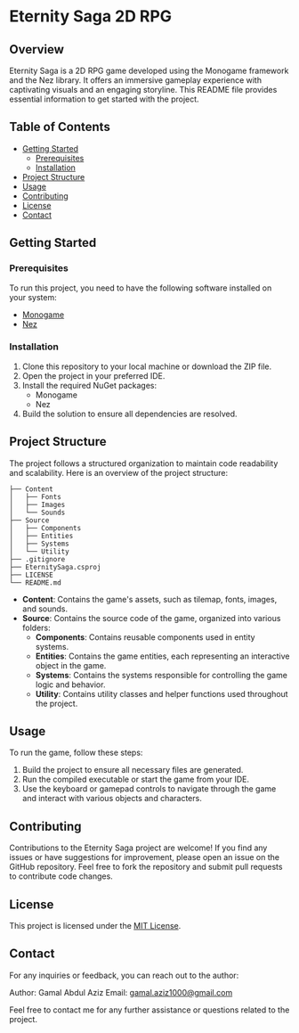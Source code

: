 # Eternity Saga 2D RPG

<!-- ![Eternity Saga](screenshot.png) -->

## Overview
Eternity Saga is a 2D RPG game developed using the Monogame framework and the Nez library. It offers an immersive gameplay experience with captivating visuals and an engaging storyline. This README file provides essential information to get started with the project.

## Table of Contents
- [Getting Started](#getting-started)
  - [Prerequisites](#prerequisites)
  - [Installation](#installation)
- [Project Structure](#project-structure)
- [Usage](#usage)
- [Contributing](#contributing)
- [License](#license)
- [Contact](#contact)

## Getting Started

### Prerequisites
To run this project, you need to have the following software installed on your system:

- [Monogame](https://www.monogame.net/)
- [Nez](https://github.com/prime31/Nez)

### Installation
1. Clone this repository to your local machine or download the ZIP file.
2. Open the project in your preferred IDE.
3. Install the required NuGet packages:
   - Monogame
   - Nez
4. Build the solution to ensure all dependencies are resolved.

## Project Structure
The project follows a structured organization to maintain code readability and scalability. Here is an overview of the project structure:

```
├── Content
│   ├── Fonts
│   ├── Images
│   └── Sounds
├── Source
│   ├── Components
│   ├── Entities
│   ├── Systems
│   └── Utility
├── .gitignore
├── EternitySaga.csproj
├── LICENSE
└── README.md
```

- **Content**: Contains the game's assets, such as tilemap, fonts, images, and sounds.
- **Source**: Contains the source code of the game, organized into various folders:
  - **Components**: Contains reusable components used in entity systems.
  - **Entities**: Contains the game entities, each representing an interactive object in the game.
  - **Systems**: Contains the systems responsible for controlling the game logic and behavior.
  - **Utility**: Contains utility classes and helper functions used throughout the project.

## Usage
To run the game, follow these steps:

1. Build the project to ensure all necessary files are generated.
2. Run the compiled executable or start the game from your IDE.
3. Use the keyboard or gamepad controls to navigate through the game and interact with various objects and characters.

## Contributing
Contributions to the Eternity Saga project are welcome! If you find any issues or have suggestions for improvement, please open an issue on the GitHub repository. Feel free to fork the repository and submit pull requests to contribute code changes.

## License
This project is licensed under the [MIT License](LICENSE).

## Contact
For any inquiries or feedback, you can reach out to the author:

Author: Gamal Abdul Aziz
Email: [gamal.aziz1000@gmail.com](mailto:gamal.aziz1000@gmail.com)

Feel free to contact me for any further assistance or questions related to the project.
